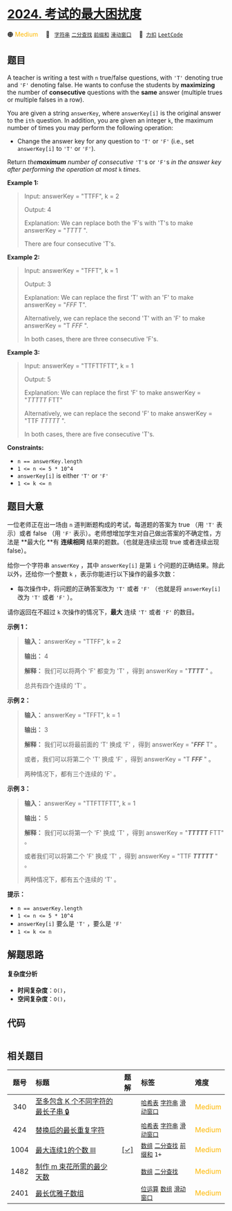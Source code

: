 # [2024. 考试的最大困扰度](https://2xiao.github.io/leetcode-js/problem/2024.html)

🟠 <font color=#ffb800>Medium</font>&emsp; 🔖&ensp; [`字符串`](/tag/string.md) [`二分查找`](/tag/binary-search.md) [`前缀和`](/tag/prefix-sum.md) [`滑动窗口`](/tag/sliding-window.md)&emsp; 🔗&ensp;[`力扣`](https://leetcode.cn/problems/maximize-the-confusion-of-an-exam) [`LeetCode`](https://leetcode.com/problems/maximize-the-confusion-of-an-exam)

## 题目

A teacher is writing a test with `n` true/false questions, with `'T'` denoting
true and `'F'` denoting false. He wants to confuse the students by
**maximizing** the number of **consecutive** questions with the **same**
answer (multiple trues or multiple falses in a row).

You are given a string `answerKey`, where `answerKey[i]` is the original
answer to the `ith` question. In addition, you are given an integer `k`, the
maximum number of times you may perform the following operation:

  * Change the answer key for any question to `'T'` or `'F'` (i.e., set `answerKey[i]` to `'T'` or `'F'`).

Return _the**maximum** number of consecutive_ `'T'`s or `'F'`s _in the answer
key after performing the operation at most_ `k` _times_.



**Example 1:**

> Input: answerKey = "TTFF", k = 2
> 
> Output: 4
> 
> Explanation: We can replace both the 'F's with 'T's to make answerKey = "_TTTT_ ".
> 
> There are four consecutive 'T's.

**Example 2:**

> Input: answerKey = "TFFT", k = 1
> 
> Output: 3
> 
> Explanation: We can replace the first 'T' with an 'F' to make answerKey = "_FFF_ T".
> 
> Alternatively, we can replace the second 'T' with an 'F' to make answerKey = "T _FFF_ ".
> 
> In both cases, there are three consecutive 'F's.

**Example 3:**

> Input: answerKey = "TTFTTFTT", k = 1
> 
> Output: 5
> 
> Explanation: We can replace the first 'F' to make answerKey = "_TTTTT_ FTT"
> 
> Alternatively, we can replace the second 'F' to make answerKey = "TTF _TTTTT_ ". 
> 
> In both cases, there are five consecutive 'T's.

**Constraints:**

  * `n == answerKey.length`
  * `1 <= n <= 5 * 10^4`
  * `answerKey[i]` is either `'T'` or `'F'`
  * `1 <= k <= n`


## 题目大意

一位老师正在出一场由 `n` 道判断题构成的考试，每道题的答案为 true （用 `'T'` 表示）或者 false （用 `'F'`
表示）。老师想增加学生对自己做出答案的不确定性，方法是 **最大化  **有 **连续相同**  结果的题数。（也就是连续出现 true 或者连续出现
false）。

给你一个字符串 `answerKey` ，其中 `answerKey[i]` 是第 `i` 个问题的正确结果。除此以外，还给你一个整数 `k`
，表示你能进行以下操作的最多次数：

  * 每次操作中，将问题的正确答案改为 `'T'` 或者 `'F'` （也就是将 `answerKey[i]` 改为 `'T'` 或者 `'F'` ）。

请你返回在不超过 `k` 次操作的情况下，**最大**  连续 `'T'` 或者 `'F'` 的数目。



**示例 1：**

> 
> 
> 
> 
> 
> **输入：** answerKey = "TTFF", k = 2
> 
> **输出：** 4
> 
> **解释：** 我们可以将两个 'F' 都变为 'T' ，得到 answerKey = "_**TTTT**_ " 。
> 
> 总共有四个连续的 'T' 。
> 
> 

**示例 2：**

> 
> 
> 
> 
> 
> **输入：** answerKey = "TFFT", k = 1
> 
> **输出：** 3
> 
> **解释：** 我们可以将最前面的 'T' 换成 'F' ，得到 answerKey = "_**FFF**_ T" 。
> 
> 或者，我们可以将第二个 'T' 换成 'F' ，得到 answerKey = "T _**FFF**_ " 。
> 
> 两种情况下，都有三个连续的 'F' 。
> 
> 

**示例 3：**

> 
> 
> 
> 
> 
> **输入：** answerKey = "TTFTTFTT", k = 1
> 
> **输出：** 5
> 
> **解释：** 我们可以将第一个 'F' 换成 'T' ，得到 answerKey = "_**TTTTT**_ FTT" 。
> 
> 或者我们可以将第二个 'F' 换成 'T' ，得到 answerKey = "TTF _**TTTTT**_ " 。
> 
> 两种情况下，都有五个连续的 'T' 。
> 
> 



**提示：**

  * `n == answerKey.length`
  * `1 <= n <= 5 * 10^4`
  * `answerKey[i]` 要么是 `'T'` ，要么是 `'F'`
  * `1 <= k <= n`


## 解题思路

#### 复杂度分析

- **时间复杂度**：`O()`，
- **空间复杂度**：`O()`，

## 代码

```javascript

```

## 相关题目

<!-- prettier-ignore -->
| 题号 | 标题 | 题解 | 标签 | 难度 |
| :------: | :------ | :------: | :------ | :------ |
| 340 | [至多包含 K 个不同字符的最长子串 🔒](https://leetcode.com/problems/longest-substring-with-at-most-k-distinct-characters) |  |  [`哈希表`](/tag/hash-table.md) [`字符串`](/tag/string.md) [`滑动窗口`](/tag/sliding-window.md) | <font color=#ffb800>Medium</font> |
| 424 | [替换后的最长重复字符](https://leetcode.com/problems/longest-repeating-character-replacement) |  |  [`哈希表`](/tag/hash-table.md) [`字符串`](/tag/string.md) [`滑动窗口`](/tag/sliding-window.md) | <font color=#ffb800>Medium</font> |
| 1004 | [最大连续1的个数 III](https://leetcode.com/problems/max-consecutive-ones-iii) | [[✓]](/problem/1004.md) |  [`数组`](/tag/array.md) [`二分查找`](/tag/binary-search.md) [`前缀和`](/tag/prefix-sum.md) `1+` | <font color=#ffb800>Medium</font> |
| 1482 | [制作 m 束花所需的最少天数](https://leetcode.com/problems/minimum-number-of-days-to-make-m-bouquets) |  |  [`数组`](/tag/array.md) [`二分查找`](/tag/binary-search.md) | <font color=#ffb800>Medium</font> |
| 2401 | [最长优雅子数组](https://leetcode.com/problems/longest-nice-subarray) |  |  [`位运算`](/tag/bit-manipulation.md) [`数组`](/tag/array.md) [`滑动窗口`](/tag/sliding-window.md) | <font color=#ffb800>Medium</font> |